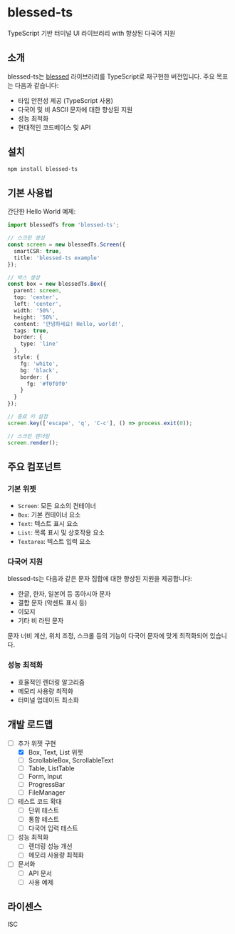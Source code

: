 # blessed-ts

TypeScript 기반 터미널 UI 라이브러리 with 향상된 다국어 지원

## 소개

blessed-ts는 [blessed](https://github.com/chjj/blessed) 라이브러리를 TypeScript로 재구현한 버전입니다. 주요 목표는 다음과 같습니다:

- 타입 안전성 제공 (TypeScript 사용)
- 다국어 및 비 ASCII 문자에 대한 향상된 지원
- 성능 최적화
- 현대적인 코드베이스 및 API

## 설치

```bash
npm install blessed-ts
```

## 기본 사용법

간단한 Hello World 예제:

```typescript
import blessedTs from 'blessed-ts';

// 스크린 생성
const screen = new blessedTs.Screen({
  smartCSR: true,
  title: 'blessed-ts example'
});

// 박스 생성
const box = new blessedTs.Box({
  parent: screen,
  top: 'center',
  left: 'center',
  width: '50%',
  height: '50%',
  content: '안녕하세요! Hello, world!',
  tags: true,
  border: {
    type: 'line'
  },
  style: {
    fg: 'white',
    bg: 'black',
    border: {
      fg: '#f0f0f0'
    }
  }
});

// 종료 키 설정
screen.key(['escape', 'q', 'C-c'], () => process.exit(0));

// 스크린 렌더링
screen.render();
```

## 주요 컴포넌트

### 기본 위젯

- `Screen`: 모든 요소의 컨테이너
- `Box`: 기본 컨테이너 요소
- `Text`: 텍스트 표시 요소
- `List`: 목록 표시 및 상호작용 요소
- `Textarea`: 텍스트 입력 요소

### 다국어 지원

blessed-ts는 다음과 같은 문자 집합에 대한 향상된 지원을 제공합니다:

- 한글, 한자, 일본어 등 동아시아 문자
- 결합 문자 (악센트 표시 등)
- 이모지
- 기타 비 라틴 문자

문자 너비 계산, 위치 조정, 스크롤 등의 기능이 다국어 문자에 맞게 최적화되어 있습니다.

### 성능 최적화

- 효율적인 렌더링 알고리즘
- 메모리 사용량 최적화
- 터미널 업데이트 최소화

## 개발 로드맵

- [ ] 추가 위젯 구현
  - [x] Box, Text, List 위젯
  - [ ] ScrollableBox, ScrollableText
  - [ ] Table, ListTable
  - [ ] Form, Input
  - [ ] ProgressBar
  - [ ] FileManager

- [ ] 테스트 코드 확대
  - [ ] 단위 테스트
  - [ ] 통합 테스트
  - [ ] 다국어 입력 테스트

- [ ] 성능 최적화
  - [ ] 렌더링 성능 개선
  - [ ] 메모리 사용량 최적화

- [ ] 문서화
  - [ ] API 문서
  - [ ] 사용 예제

## 라이센스

ISC